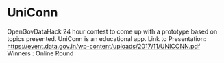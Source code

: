# UniConn
OpenGovDataHack 24 hour contest to come up with a prototype based on topics presented. UniConn is an educational app. 
Link to Presentation: https://event.data.gov.in/wp-content/uploads/2017/11/UNICONN.pdf
Winners : Online Round
